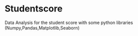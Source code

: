 # Studentscore
Data Analysis for the student score with some python libraries (Numpy,Pandas,Matplotlib,Seaborn)
